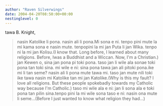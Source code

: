 ```yaml
---
author: "Raven Silverwings"
date: 2004-04-20T08:50:00+00:00
nestinglevel: 0
---
```

tawa B. Knight,
> nasin Katolike li pona. nasin ali li pona.Mi sona e ni. tenpo pini mute la mi kama sona e nasin mute. tenpopini la mi jan Puta li jan Wika. tenpo ni la mi jan Kolisu.(I know that. Long before, I learned about many religions. Before, Iwas a Buddhist and a Wiccan. Now, I'm a Christian.)
> jan Kewen o, sina jan pona pi toki pona. taso jan li wile ala sonae toki pona tan toki sina. mi wile e ni: sina pona tawa jan ali pitoki pona.ike mi li tan seme? nasin ali li pona mute tawa mi. taso jan mute nili toki ike tawa nasin mi Katolike tan mi jan Katolike.(Why is this my fault? I love all religions. But these people spokebadly towards my Catholic way because I'm Catholic.)
> taso mi wile ala e ni: jan li sona ala e toki pona tan pilin sina.tenpo pini la mi wile sona taso e ni: nasin ona mute li seme...(Before I just wanted to know what religion they had...)